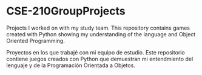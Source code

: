 # CSE-210GroupProjects

Projects I worked on with my study team.
This repository contains games created with Python showing my understanding of the language and Object Oriented Programming.

Proyectos en los que trabajé con mi equipo de estudio.
Este repositorio contiene juegos creados con Python que demuestran mi entendmiento del lenguaje y de la Programación Orientada a Objetos.
